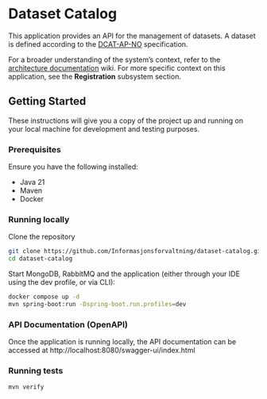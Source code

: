 # Dataset Catalog

This application provides an API for the management of datasets. A dataset is defined according to
the [DCAT-AP-NO](https://data.norge.no/specification/dcat-ap-no) specification.

For a broader understanding of the system’s context, refer to
the [architecture documentation](https://github.com/Informasjonsforvaltning/architecture-documentation) wiki. For more
specific context on this application, see the **Registration** subsystem section.

## Getting Started

These instructions will give you a copy of the project up and running on your local machine for development and testing
purposes.

### Prerequisites

Ensure you have the following installed:

- Java 21
- Maven
- Docker

### Running locally

Clone the repository

```sh
git clone https://github.com/Informasjonsforvaltning/dataset-catalog.git
cd dataset-catalog
```

Start MongoDB, RabbitMQ and the application (either through your IDE using the dev profile, or via CLI):

```sh
docker compose up -d
mvn spring-boot:run -Dspring-boot.run.profiles=dev
```

### API Documentation (OpenAPI)

Once the application is running locally, the API documentation can be accessed
at http://localhost:8080/swagger-ui/index.html

### Running tests

```sh
mvn verify
```
